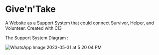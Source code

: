 # **Give'n'Take**

A Website as a Support System that could connect Survivor, Helper, and Volunteer. Created with CI3


The Support System Diagram : 

![WhatsApp Image 2023-05-31 at 5 20 04 PM](https://github.com/vsh2607/giventake_2/assets/111728637/1730f3c8-5f92-4390-8d56-1a33a6fd70ce)
